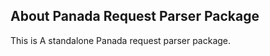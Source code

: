 About Panada Request Parser Package
----------------------------

This is A standalone Panada request parser package.
